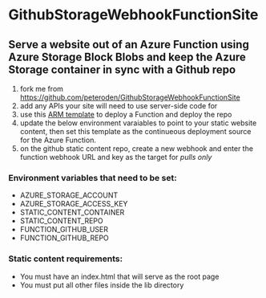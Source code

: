 # GithubStorageWebhookFunctionSite
## Serve a website out of an Azure Function using Azure Storage Block Blobs and keep the Azure Storage container in sync with a Github repo

1. fork me from <https://github.com/peteroden/GithubStorageWebhookFunctionSite>
2. add any APIs your site will need to use server-side code for
3. use this [ARM template](https://github.com/peteroden/FunctionWebsiteArmTemplate) to deploy a Function and deploy the repo
4. update the below environment varaiables to point to your static website content, then set this template as the continueous deployment source for the Azure Function.
5. on the github static content repo, create a new webhook and enter the function webhook URL and key as the target for _pulls only_

### Environment variables that need to be set:
* AZURE_STORAGE_ACCOUNT
* AZURE_STORAGE_ACCESS_KEY
* STATIC_CONTENT_CONTAINER
* STATIC_CONTENT_REPO
* FUNCTION_GITHUB_USER
* FUNCTION_GITHUB_REPO

### Static content requirements:
* You must have an index.html that will serve as the root page
* You must put all other files inside the lib directory